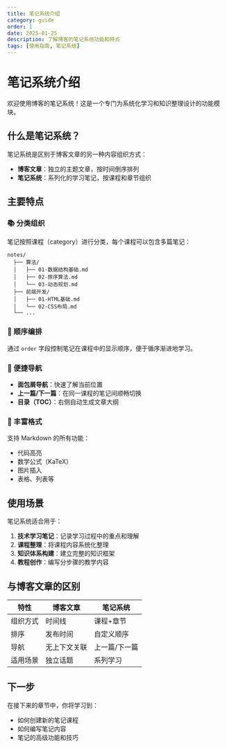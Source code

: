 ```yaml
---
title: 笔记系统介绍
category: guide
order: 1
date: 2025-01-25
description: 了解博客的笔记系统功能和特点
tags: [使用指南, 笔记系统]
---
```


# 笔记系统介绍

欢迎使用博客的笔记系统！这是一个专门为系统化学习和知识整理设计的功能模块。

## 什么是笔记系统？

笔记系统是区别于博客文章的另一种内容组织方式：

- **博客文章**：独立的主题文章，按时间倒序排列
- **笔记系统**：系列化的学习笔记，按课程和章节组织

## 主要特点

### 📚 分类组织

笔记按照课程（category）进行分类，每个课程可以包含多篇笔记：

```
notes/
  ├── 算法/
  │   ├── 01-数据结构基础.md
  │   ├── 02-排序算法.md
  │   └── 03-动态规划.md
  ├── 前端开发/
  │   ├── 01-HTML基础.md
  │   └── 02-CSS布局.md
  └── ...
```

### 🔢 顺序编排

通过 `order` 字段控制笔记在课程中的显示顺序，便于循序渐进地学习。

### 🧭 便捷导航

- **面包屑导航**：快速了解当前位置
- **上一篇/下一篇**：在同一课程的笔记间顺畅切换
- **目录（TOC）**：右侧自动生成文章大纲

### 🎨 丰富格式

支持 Markdown 的所有功能：
- 代码高亮
- 数学公式（KaTeX）
- 图片插入
- 表格、列表等

## 使用场景

笔记系统适合用于：

1. **技术学习笔记**：记录学习过程中的重点和理解
2. **课程整理**：将课程内容系统化整理
3. **知识体系构建**：建立完整的知识框架
4. **教程创作**：编写分步骤的教学内容

## 与博客文章的区别

| 特性 | 博客文章 | 笔记系统 |
|------|---------|---------|
| 组织方式 | 时间线 | 课程+章节 |
| 排序 | 发布时间 | 自定义顺序 |
| 导航 | 无上下文关联 | 上一篇/下一篇 |
| 适用场景 | 独立话题 | 系列学习 |

## 下一步

在接下来的章节中，你将学习到：
- 如何创建新的笔记课程
- 如何编写笔记内容
- 笔记的高级功能和技巧
